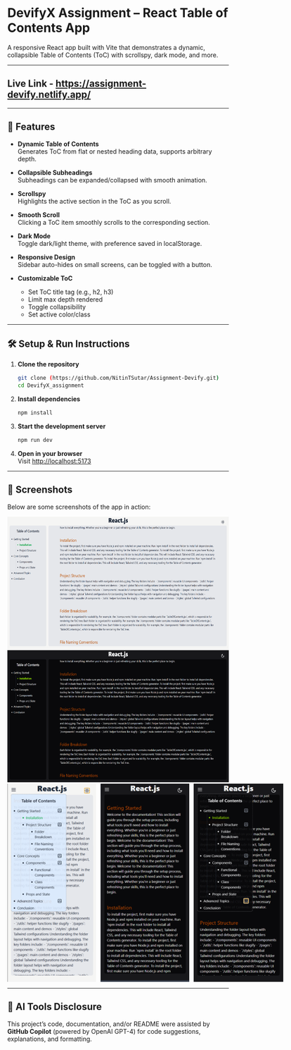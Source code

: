 # DevifyX Assignment – React Table of Contents App

A responsive React app built with Vite that demonstrates a dynamic, collapsible Table of Contents (ToC) with scrollspy, dark mode, and more.

---

## Live Link - https://assignment-devify.netlify.app/

---
## 🚀 Features

-   **Dynamic Table of Contents**  
    Generates ToC from flat or nested heading data, supports arbitrary depth.

-   **Collapsible Subheadings**  
    Subheadings can be expanded/collapsed with smooth animation.

-   **Scrollspy**  
    Highlights the active section in the ToC as you scroll.

-   **Smooth Scroll**  
    Clicking a ToC item smoothly scrolls to the corresponding section.

-   **Dark Mode**  
    Toggle dark/light theme, with preference saved in localStorage.

-   **Responsive Design**  
    Sidebar auto-hides on small screens, can be toggled with a button.

-   **Customizable ToC**
    -   Set ToC title tag (e.g., h2, h3)
    -   Limit max depth rendered
    -   Toggle collapsibility
    -   Set active color/class

---

## 🛠️ Setup & Run Instructions

1. **Clone the repository**

    ```bash
    git clone (https://github.com/NitinTSutar/Assignment-Devify.git)
    cd DevifyX_assignment
    ```

2. **Install dependencies**

    ```bash
    npm install
    ```

3. **Start the development server**

    ```bash
    npm run dev
    ```

4. **Open in your browser**  
   Visit [http://localhost:5173](http://localhost:5173)

---

## 📸 Screenshots

Below are some screenshots of the app in action:

<!-- Desktop view in Light Mode -->
<img src="./screenshots/desktop-lightmode.png" alt="Table of Contents Light - Wide Screen" height="300"/>

<!-- Desktop view in Dark Mode -->
<img src="./screenshots/desktop-darkmode.png" alt="Table of Contents Dark - Wide Screen" height="300"/>


<div style="display: flex; gap: 10px; align-items: flex-start;">
  <img src="./screenshots/mobile-lightmode.png" alt="Table of Contents Light - Small Screen" height="450"/>
  <img src="./screenshots/mobile-darkmode.png" alt="Table of Contents Dark - Small Screen" height="450"/>
  <img src="./screenshots/mobile-darkmode-ToC_open.png" alt="Table of Contents Dark - Small Screen ToC Open" height="450"/>
  
</div>

---

## 🤖 AI Tools Disclosure

This project’s code, documentation, and/or README were assisted by **GitHub Copilot** (powered by OpenAI GPT-4) for code suggestions, explanations, and formatting.
